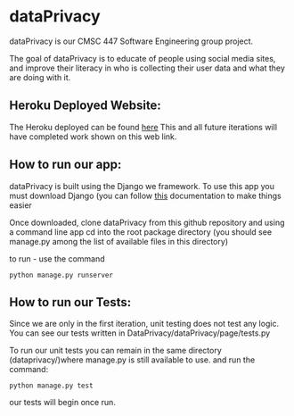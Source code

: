 # dataPrivacy

dataPrivacy is our CMSC 447 Software Engineering group project.

The goal of dataPrivacy is to educate of people using social media sites, and improve their literacy in who is collecting their user data and what they are doing with it.

## Heroku Deployed Website:

The Heroku deployed can be found [here](dataprivacy.herokuapp.com) This and all future iterations will have completed work shown on this web link.

## How to run our app:

dataPrivacy is built using the Django we framework. To use this app you must download Django (you can follow [this](https://www.djangoproject.com/download/) documentation to make things easier

Once downloaded, clone dataPrivacy from this github repository and using a command line app cd into the root package directory (you should see manage.py among the list of available files in this directory)

to run - use the command

```
python manage.py runserver

```

## How to run our Tests:

Since we are only in the first iteration, unit testing does not test any logic. You can see our tests written in DataPrivacy/dataPrivacy/page/tests.py

To run our unit tests you can remain in the same directory (dataprivacy/)where manage.py is still available to use. and run the command:

```
python manage.py test

```

our tests will begin once run.
